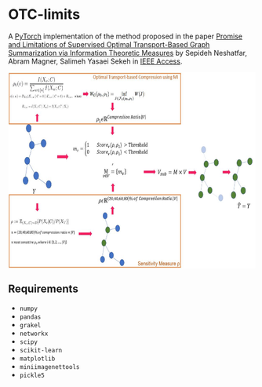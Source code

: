 # OTC-limits
A [PyTorch](http://pytorch.org/) implementation of the method proposed in the paper [Promise and Limitations of Supervised Optimal Transport-Based Graph Summarization via Information Theoretic Measures](https://ieeexplore.ieee.org/stamp/stamp.jsp?arnumber=10210378) by Sepideh Neshatfar, Abram Magner, Salimeh Yasaei Sekeh in [IEEE Access](https://ieeeaccess.ieee.org/).

<img align="center" src= "https://github.com/sepideh-nsf/OTC-limits/blob/main/High%20Quality%20Graphical%20Abstract.JPG" height = 400/>

## Requirements
* `numpy`
* `pandas`
* `grakel`
* `networkx`
* `scipy`
* `scikit-learn`
* `matplotlib`
* `miniimagenettools`
* `pickle5`
